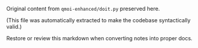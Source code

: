 Original content from `qmoi-enhanced/doit.py` preserved here.

(This file was automatically extracted to make the codebase syntactically valid.)

Restore or review this markdown when converting notes into proper docs.
